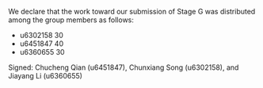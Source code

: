 We declare that the work toward our submission of Stage G was distributed among the group members as follows:

* u6302158 30
* u6451847 40
* u6360655 30

Signed: Chucheng Qian (u6451847), Chunxiang Song (u6302158), and Jiayang Li (u6360655)

